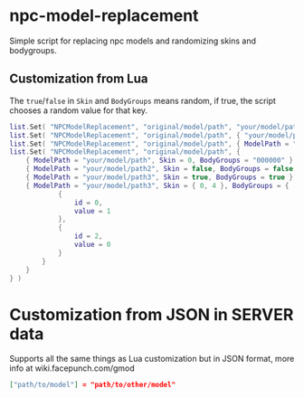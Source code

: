 # npc-model-replacement
Simple script for replacing npc models and randomizing skins and bodygroups.

## Customization from Lua
The `true`/`false` in `Skin` and `BodyGroups` means random, if true, the script chooses a random value for that key.

```lua
list.Set( "NPCModelReplacement", "original/model/path", "your/model/path" )
list.Set( "NPCModelReplacement", "original/model/path", { "your/model/path", "your/model/path2", "your/model/path3" }  )
list.Set( "NPCModelReplacement", "original/model/path", { ModelPath = "your/model/path", Skin = 0, BodyGroups = "000000" }  )
list.Set( "NPCModelReplacement", "original/model/path", {
    { ModelPath = "your/model/path", Skin = 0, BodyGroups = "000000" },
    { ModelPath = "your/model/path2", Skin = false, BodyGroups = false },
    { ModelPath = "your/model/path3", Skin = true, BodyGroups = true },
    { ModelPath = "your/model/path3", Skin = { 0, 4 }, BodyGroups = {
            {
                id = 0,
                value = 1
            },
            {
                id = 2,
                value = 0
            }
        }
    }
} )
```

# Customization from JSON in SERVER data
Supports all the same things as Lua customization but in JSON format, more info at wiki.facepunch.com/gmod
```json
["path/to/model"] = "path/to/other/model"
```
